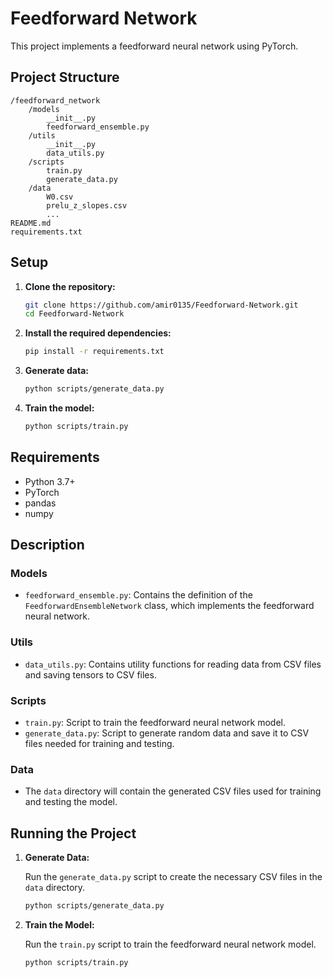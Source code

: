 # Feedforward Network

This project implements a feedforward neural network using PyTorch.

## Project Structure

```
/feedforward_network
    /models
        __init__.py
        feedforward_ensemble.py
    /utils
        __init__.py
        data_utils.py
    /scripts
        train.py
        generate_data.py
    /data
        W0.csv
        prelu_z_slopes.csv
        ...
README.md
requirements.txt
```

## Setup

1. **Clone the repository:**
    ```bash
    git clone https://github.com/amir0135/Feedforward-Network.git
    cd Feedforward-Network
    ```

2. **Install the required dependencies:**
    ```bash
    pip install -r requirements.txt
    ```

3. **Generate data:**
    ```bash
    python scripts/generate_data.py
    ```

4. **Train the model:**
    ```bash
    python scripts/train.py
    ```

## Requirements

- Python 3.7+
- PyTorch
- pandas
- numpy

## Description

### Models

- `feedforward_ensemble.py`: Contains the definition of the `FeedforwardEnsembleNetwork` class, which implements the feedforward neural network.

### Utils

- `data_utils.py`: Contains utility functions for reading data from CSV files and saving tensors to CSV files.

### Scripts

- `train.py`: Script to train the feedforward neural network model.
- `generate_data.py`: Script to generate random data and save it to CSV files needed for training and testing.

### Data

- The `data` directory will contain the generated CSV files used for training and testing the model.

## Running the Project

1. **Generate Data:**

   Run the `generate_data.py` script to create the necessary CSV files in the `data` directory.

    ```bash
    python scripts/generate_data.py
    ```

2. **Train the Model:**

   Run the `train.py` script to train the feedforward neural network model.

    ```bash
    python scripts/train.py
    ```
